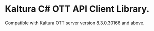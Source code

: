 # Kaltura C# OTT API Client Library.
Compatible with Kaltura OTT server version 8.3.0.30166 and above.
